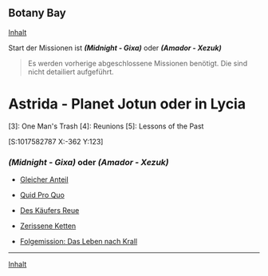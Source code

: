 ## Botany Bay

[Inhalt](README.md#inhalt)

Start der Missionen ist _**(Midnight - Gixa)**_ oder _**(Amador - Xezuk)**_

> Es werden vorherige abgeschlossene Missionen benötigt. Die sind nicht detailiert aufgeführt.

Astrida - Planet Jotun oder in Lycia
======================
[1]: Uncaged
[2]: Misdirection
[3]: One Man's Trash
[4]: Reunions
[5]: Lessons of the Past

[S:1017582787 X:-362 Y:123]

### _**(Midnight - Gixa)**_ oder _**(Amador - Xezuk)**_

- [Gleicher Anteil](m19.md#gleicher-anteil)
- [Quid Pro Quo](m19.md#quid-pro-quo)
- [Des Käufers Reue](m19.md#des-käufers-reue)
- [Zerissene Ketten](m19.md#zerissene-ketten)


- [Folgemission: Das Leben nach Krall](#das-leben-nach-krall)

---

[Inhalt](README.md#inhalt)